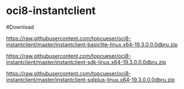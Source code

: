 # oci8-instantclient

#Download

https://raw.githubusercontent.com/topcueser/oci8-instantclient/master/instantclient-basiclite-linux.x64-19.3.0.0.0dbru.zip

https://raw.githubusercontent.com/topcueser/oci8-instantclient/master/instantclient-sdk-linux.x64-19.3.0.0.0dbru.zip

https://raw.githubusercontent.com/topcueser/oci8-instantclient/master/instantclient-sqlplus-linux.x64-19.3.0.0.0dbru.zip
